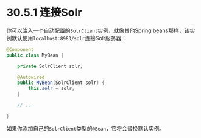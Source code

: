 # 30.5.1 连接Solr

你可以注入一个自动配置的`SolrClient`实例，就像其他Spring beans那样，该实例默认使用`localhost:8983/solr`连接Solr服务器：

```java
@Component
public class MyBean {

    private SolrClient solr;

    @Autowired
    public MyBean(SolrClient solr) {
        this.solr = solr;
    }

    // ...

}
```

如果你添加自己的`SolrClient`类型的`@Bean`，它将会替换默认实例。

